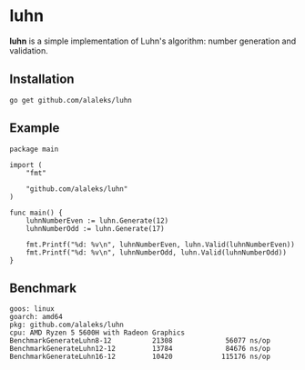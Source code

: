 # luhn

**luhn** is a simple implementation of Luhn's algorithm: number generation and validation.

## Installation

```
go get github.com/alaleks/luhn
```

## Example

```
package main

import (
	"fmt"

	"github.com/alaleks/luhn"
)

func main() {
	luhnNumberEven := luhn.Generate(12)
	luhnNumberOdd := luhn.Generate(17)

	fmt.Printf("%d: %v\n", luhnNumberEven, luhn.Valid(luhnNumberEven))
	fmt.Printf("%d: %v\n", luhnNumberOdd, luhn.Valid(luhnNumberOdd))
}
```

## Benchmark
```
goos: linux
goarch: amd64
pkg: github.com/alaleks/luhn
cpu: AMD Ryzen 5 5600H with Radeon Graphics         
BenchmarkGenerateLuhn8-12          21308             56077 ns/op
BenchmarkGenerateLuhn12-12         13784             84676 ns/op
BenchmarkGenerateLuhn16-12         10420            115176 ns/op
```
